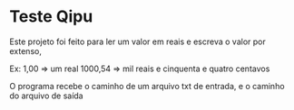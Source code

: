 # Teste Qipu

Este projeto foi feito para ler um valor em reais e escreva o valor por extenso,

Ex: 1,00 => um real
1000,54 => mil reais e cinquenta e quatro centavos

O programa recebe o caminho de um arquivo txt de entrada, e o caminho do arquivo de saída